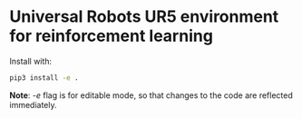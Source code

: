 # Universal Robots UR5 environment for reinforcement learning

Install with:  
```bash
pip3 install -e .
```

**Note**: *-e* flag is for editable mode, so that changes to the code are reflected immediately.
